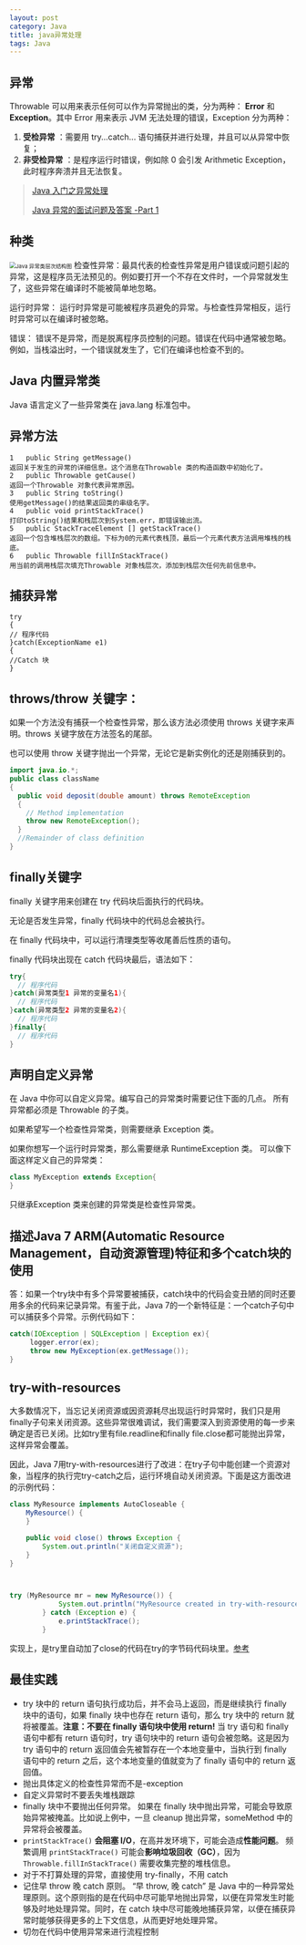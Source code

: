 ```yaml
---
layout: post
category: Java
title: java异常处理
tags: Java
---
```


## 异常

Throwable 可以用来表示任何可以作为异常抛出的类，分为两种： **Error**  和 **Exception**。其中 Error 用来表示 JVM 无法处理的错误，Exception 分为两种：

1.  **受检异常** ：需要用 try...catch... 语句捕获并进行处理，并且可以从异常中恢复；
2.  **非受检异常** ：是程序运行时错误，例如除 0 会引发 Arithmetic Exception，此时程序奔溃并且无法恢复。

> [Java 入门之异常处理](https://www.tianmaying.com/tutorial/Java-Exception) 
>
> [Java 异常的面试问题及答案 -Part 1](http://www.importnew.com/7383.html)

## 种类

<img src="https://cdn.jsdelivr.net/gh/mafulong/mdPic@vv6/v6/202504021941532.png" alt="Java 异常类层次结构图" style="zoom:67%;" />
检查性异常：最具代表的检查性异常是用户错误或问题引起的异常，这是程序员无法预见的。例如要打开一个不存在文件时，一个异常就发生了，这些异常在编译时不能被简单地忽略。

运行时异常： 运行时异常是可能被程序员避免的异常。与检查性异常相反，运行时异常可以在编译时被忽略。

错误： 错误不是异常，而是脱离程序员控制的问题。错误在代码中通常被忽略。例如，当栈溢出时，一个错误就发生了，它们在编译也检查不到的。

## Java 内置异常类
Java 语言定义了一些异常类在 java.lang 标准包中。

## 异常方法

    1	public String getMessage()
    返回关于发生的异常的详细信息。这个消息在Throwable 类的构造函数中初始化了。
    2	public Throwable getCause()
    返回一个Throwable 对象代表异常原因。
    3	public String toString()
    使用getMessage()的结果返回类的串级名字。
    4	public void printStackTrace()
    打印toString()结果和栈层次到System.err，即错误输出流。
    5	public StackTraceElement [] getStackTrace()
    返回一个包含堆栈层次的数组。下标为0的元素代表栈顶，最后一个元素代表方法调用堆栈的栈底。
    6	public Throwable fillInStackTrace()
    用当前的调用栈层次填充Throwable 对象栈层次，添加到栈层次任何先前信息中。

## 捕获异常

    try
    {
    // 程序代码
    }catch(ExceptionName e1)
    {
    //Catch 块
    }

## throws/throw 关键字：
如果一个方法没有捕获一个检查性异常，那么该方法必须使用 throws 关键字来声明。throws 关键字放在方法签名的尾部。

也可以使用 throw 关键字抛出一个异常，无论它是新实例化的还是刚捕获到的。
```java
import java.io.*;
public class className
{
  public void deposit(double amount) throws RemoteException
  {
    // Method implementation
    throw new RemoteException();
  }
  //Remainder of class definition
}
```

## finally关键字
finally 关键字用来创建在 try 代码块后面执行的代码块。

无论是否发生异常，finally 代码块中的代码总会被执行。

在 finally 代码块中，可以运行清理类型等收尾善后性质的语句。

finally 代码块出现在 catch 代码块最后，语法如下：
```java
try{
  // 程序代码
}catch(异常类型1 异常的变量名1){
  // 程序代码
}catch(异常类型2 异常的变量名2){
  // 程序代码
}finally{
  // 程序代码
}
```

## 声明自定义异常
在 Java 中你可以自定义异常。编写自己的异常类时需要记住下面的几点。
所有异常都必须是 Throwable 的子类。

如果希望写一个检查性异常类，则需要继承 Exception 类。

如果你想写一个运行时异常类，那么需要继承 RuntimeException 类。
可以像下面这样定义自己的异常类：
```java
class MyException extends Exception{
}
```
只继承Exception 类来创建的异常类是检查性异常类。

## 描述Java 7 ARM(Automatic Resource Management，自动资源管理)特征和多个catch块的使用

答：如果一个try块中有多个异常要被捕获，catch块中的代码会变丑陋的同时还要用多余的代码来记录异常。有鉴于此，Java 7的一个新特征是：一个catch子句中可以捕获多个异常。示例代码如下：

```java
catch(IOException | SQLException | Exception ex){
     logger.error(ex);
     throw new MyException(ex.getMessage());
}
```



## try-with-resources

大多数情况下，当忘记关闭资源或因资源耗尽出现运行时异常时，我们只是用finally子句来关闭资源。这些异常很难调试，我们需要深入到资源使用的每一步来确定是否已关闭。比如try里有file.readline和finally file.close都可能抛出异常，这样异常会覆盖。





因此，Java 7用try-with-resources进行了改进：在try子句中能创建一个资源对象，当程序的执行完try-catch之后，运行环境自动关闭资源。下面是这方面改进的示例代码：

```java
class MyResource implements AutoCloseable {
    MyResource() {
    }

    public void close() throws Exception {
        System.out.println("关闭自定义资源");
    }
}



try (MyResource mr = new MyResource()) {
            System.out.println("MyResource created in try-with-resources");
        } catch (Exception e) {
            e.printStackTrace();
        }
```



实现上，是try里自动加了close的代码在try的字节码代码块里。[参考](https://javabetter.cn/exception/try-with-resources.html)



## 最佳实践

- try 块中的 return 语句执行成功后，并不会马上返回，而是继续执行 finally 块中的语句，如果 finally 块中也存在 return 语句，那么 try 块中的 return 就将被覆盖。**注意：不要在 finally 语句块中使用 return!** 当 try 语句和 finally 语句中都有 return 语句时，try 语句块中的 return 语句会被忽略。这是因为 try 语句中的 return 返回值会先被暂存在一个本地变量中，当执行到 finally 语句中的 return 之后，这个本地变量的值就变为了 finally 语句中的 return 返回值。
- 抛出具体定义的检查性异常而不是-exception
- 自定义异常时不要丢失堆栈跟踪
- finally 块中不要抛出任何异常。 如果在 finally 块中抛出异常，可能会导致原始异常被掩盖。比如说上例中，一旦 cleanup 抛出异常，someMethod 中的异常将会被覆盖。
- `printStackTrace()` **会阻塞 I/O**，在高并发环境下，可能会造成**性能问题**。  频繁调用 `printStackTrace()` 可能会**影响垃圾回收（GC）**，因为 `Throwable.fillInStackTrace()` 需要收集完整的堆栈信息。
- 对于不打算处理的异常，直接使用 try-finally，不用 catch
- 记住早 throw 晚 catch 原则。 “早 throw, 晚 catch” 是 Java 中的一种异常处理原则。这个原则指的是在代码中尽可能早地抛出异常，以便在异常发生时能够及时地处理异常。同时，在 catch 块中尽可能晚地捕获异常，以便在捕获异常时能够获得更多的上下文信息，从而更好地处理异常。
- 切勿在代码中使用异常来进行流程控制